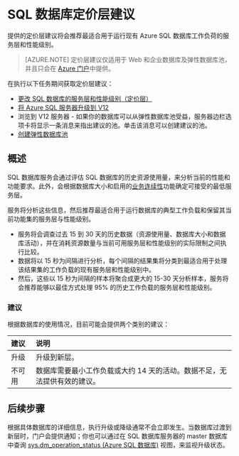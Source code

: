 <properties 
   pageTitle="Azure SQL 数据库的定价层建议" 
   description="在 Azure 门户中更改定价层时，提供的定价层建议将会推荐最适合用于运行现有 Azure SQL 数据库负载的层。定价层描述 SQL 数据库的服务层和性能级别。" 
   services="sql-database" 
   documentationCenter="" 
   authors="stevestein" 
   manager="jeffreyg" 
   editor="monicar"/>

<tags
   ms.service="sql-database"
   ms.date="02/08/2016"
   wacn.date="03/29/2016"/>

# SQL 数据库定价层建议

 提供的定价层建议将会推荐最适合用于运行现有 Azure SQL 数据库工作负荷的服务层和性能级别。

> [AZURE.NOTE] 定价层建议仅适用于 Web 和企业数据库及弹性数据库池，并且只会在 [Azure 门户](https://manage.windowsazure.cn)中提供。


在执行以下任务期间获取定价层建议：

- [更改 SQL 数据库的服务层和性能级别（定价层）](/documentation/articles/sql-database-scale-up)
- [将 Azure SQL 服务器升级到 V12](/documentation/articles/sql-database-v12-upgrade)
- 浏览到 V12 服务器 - 如果你的数据库可以从弹性数据库池受益，服务器边栏选项卡将显示一条消息来指出建议的池。单击该消息可以创建建议的池。
- [创建弹性数据库池](/documentation/articles/sql-database-elastic-pool/#elastic-database-pool-pricing-tier-recommendations)





## 概述

SQL 数据库服务会通过评估 SQL 数据库的历史资源使用量，来分析当前的性能和功能要求。此外，会根据数据库大小和启用的[业务连续性](/documentation/articles/sql-database-business-continuity)功能确定可接受的最低服务层。

服务将分析这些信息，然后推荐最适合用于运行数据库的典型工作负载和保留其当前功能集的服务层与性能级别。

- 服务将会调查过去 15 到 30 天的历史数据（资源使用量、数据库大小和数据库活动），并在消耗资源数量与当前可用服务层和性能级别的实际限制之间执行比较。
- 数据将以 15 秒为间隔进行分析，每个间隔的结果集将分类到最适合用于处理该结果集的工作负载的现有服务层和性能级别中。
- 然后，这些以 15 秒为间隔的样本将聚合成更大的 15-30 天分析样本，服务将会推荐能够以最佳方式处理 95% 的历史工作负载的服务层和性能级别。

### 建议

根据数据库的使用情况，目前可能会提供两个类别的建议：


| 建议 | 说明 |
| :--- | :--- |
| 升级 | 升级到新层。 |
| 不可用 | 数据库需要最小工作负载或大约 14 天的活动。数据不足，无法提供有效的建议。 |


## 后续步骤

根据具体数据库的详细信息，执行升级或降级通常不会立即发生。当数据库过渡到新层时，门户会提供通知；你也可以通过在 SQL 数据库服务器的 master 数据库中查询 [sys.dm\_operation\_status (Azure SQL 数据库)](https://msdn.microsoft.com/zh-cn/library/dn270022.aspx) 视图，来监视升级状态。


<!--Image references-->
[1]: ./media/sql-database-service-tier-advisor/select-database.png
[4]: ./media/sql-database-service-tier-advisor/choose-pricing-tier.png
[5]: ./media/sql-database-service-tier-advisor/usage-details.png


 

<!---HONumber=Mooncake_0321_2016-->
